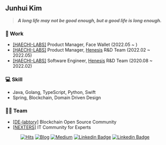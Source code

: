 <!--
### Hi there 👋
-->

<!--
**hihiboss/hihiboss** is a ✨ _special_ ✨ repository because its `README.md` (this file) appears on your GitHub profile.

Here are some ideas to get you started:

- 🔭 I’m currently working on ...
- 🌱 I’m currently learning ...
- 👯 I’m looking to collaborate on ...
- 🤔 I’m looking for help with ...
- 💬 Ask me about ...
- 📫 How to reach me: ...
- 😄 Pronouns: ...
- ⚡ Fun fact: ...
-->

## Junhui Kim

> ***A long life may not be good enough, but a good life is long enough.***

### 💼 Work
- [[HAECHI-LABS]](https://haechi.io/) Product Manager, Face Wallet (2022.05 ~ )
- [[HAECHI-LABS]](https://haechi.io/) Product Manager, [Henesis](https://henesis.io/) R&D Team (2022.02 ~ 2022.05)
- [[HAECHI-LABS]](https://haechi.io/) Software Engineer, [Henesis](https://henesis.io/) R&D Team (2020.08 ~ 2022.02)

### 💻 Skill
- Java, Golang, TypeScript, Python, Swift
- Spring, Blockchain, Domain Driven Design

### 🧑‍💻 Team
- [[DE-labtory]](https://github.com/DE-labtory) Blockchain Open Source Community
- [[NEXTERS]](http://teamnexters.com/) IT Community for Experts


<div align=center>

[![Hits](https://hits.seeyoufarm.com/api/count/incr/badge.svg?url=https%3A%2F%2Fgithub.com%2Fhihiboss)](https://hits.seeyoufarm.com)
[![Blog](http://img.shields.io/badge/-Blog-181717?style=flat&logo=rss&logoColor=white&link=https://brillethan.tistory.com/)](https://brillethan.tistory.com/)
[![Medium](http://img.shields.io/badge/-Medium-12100E?style=flat&logo=medium&logoColor=white&link=https://medium.com/@hihiboss)](https://medium.com/@hihiboss)
[![Linkedin Badge](https://img.shields.io/badge/-LinkedIn-0077B5?style=flat&logo=linkedin&logoColor=white&link=https://www.linkedin.com/in/junhui-kim-23027817b/)](https://www.linkedin.com/in/junhui-kim-23027817b/)
[![Linkedin Badge](https://img.shields.io/badge/-Gmail-D14836?style=flat&logo=gmail&logoColor=white&link=mailto:junhuikim.dev@gmail.com)](mailto:junhuikim.dev@gmail.com)

</div>
